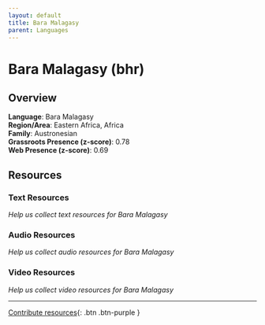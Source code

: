 ```yaml
---
layout: default
title: Bara Malagasy
parent: Languages
---
```


# Bara Malagasy (bhr)

## Overview

**Language**: Bara Malagasy  
**Region/Area**: Eastern Africa, Africa  
**Family**: Austronesian  
**Grassroots Presence (z-score)**: 0.78  
**Web Presence (z-score)**: 0.69  

## Resources

### Text Resources
*Help us collect text resources for Bara Malagasy*

### Audio Resources
*Help us collect audio resources for Bara Malagasy*

### Video Resources
*Help us collect video resources for Bara Malagasy*

---

[Contribute resources](https://forms.office.com/e/1SfLJx3u1r){: .btn .btn-purple }
